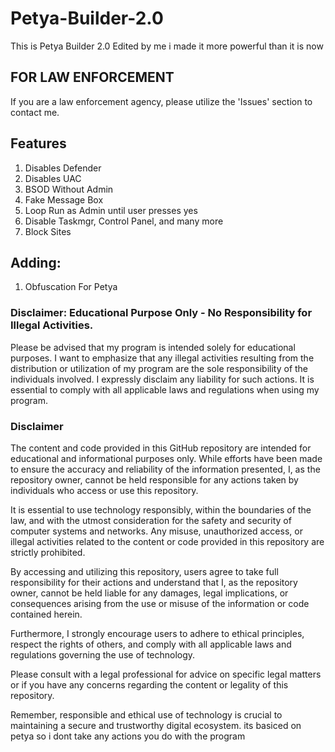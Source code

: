 # Petya-Builder-2.0
This is Petya Builder 2.0 Edited by me i made it more powerful than it is now

## FOR LAW ENFORCEMENT
If you are a law enforcement agency, please utilize the 'Issues' section to contact me.

## Features
1. Disables Defender
2. Disables UAC
3. BSOD Without Admin
4. Fake Message Box
5. Loop Run as Admin until user presses yes
6. Disable Taskmgr, Control Panel, and many more
7. Block Sites

## Adding:
1. Obfuscation For Petya

### Disclaimer: Educational Purpose Only - No Responsibility for Illegal Activities.
Please be advised that my program is intended solely for educational purposes. I want to emphasize that any illegal activities resulting from the distribution or utilization of my program are the sole responsibility of the individuals involved. I expressly disclaim any liability for such actions. It is essential to comply with all applicable laws and regulations when using my program.

### Disclaimer
The content and code provided in this GitHub repository are intended for educational and informational purposes only. While efforts have been made to ensure the accuracy and reliability of the information presented, I, as the repository owner, cannot be held responsible for any actions taken by individuals who access or use this repository.

It is essential to use technology responsibly, within the boundaries of the law, and with the utmost consideration for the safety and security of computer systems and networks. Any misuse, unauthorized access, or illegal activities related to the content or code provided in this repository are strictly prohibited.

By accessing and utilizing this repository, users agree to take full responsibility for their actions and understand that I, as the repository owner, cannot be held liable for any damages, legal implications, or consequences arising from the use or misuse of the information or code contained herein.

Furthermore, I strongly encourage users to adhere to ethical principles, respect the rights of others, and comply with all applicable laws and regulations governing the use of technology.

Please consult with a legal professional for advice on specific legal matters or if you have any concerns regarding the content or legality of this repository.

Remember, responsible and ethical use of technology is crucial to maintaining a secure and trustworthy digital ecosystem.
its basiced on petya so i dont take any actions you do with the program
